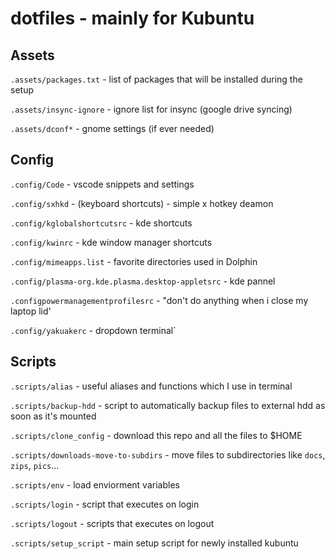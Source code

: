 # dotfiles - mainly for Kubuntu


## Assets

`.assets/packages.txt` - list of packages that will be installed during the setup

`.assets/insync-ignore` - ignore list for insync (google drive syncing)

`.assets/dconf*` - gnome settings (if ever needed)

## Config

`.config/Code` - vscode snippets and settings

`.config/sxhkd` - (keyboard shortcuts) - simple x hotkey deamon

`.config/kglobalshortcutsrc` - kde shortcuts

`.config/kwinrc` - kde window manager shortcuts

`.config/mimeapps.list` - favorite directories used in Dolphin

`.config/plasma-org.kde.plasma.desktop-appletsrc` - kde pannel

`.configpowermanagementprofilesrc` - "don't do anything when i close my laptop lid'

`.config/yakuakerc` - dropdown terminal`

## Scripts

`.scripts/alias` - useful aliases and functions which I use in terminal

`.scripts/backup-hdd` - script to automatically backup files to external hdd as soon as it's mounted

`.scripts/clone_config` - download this repo and all the files to $HOME

`.scripts/downloads-move-to-subdirs` - move files to subdirectories like `docs`, `zips`, `pics`...

`.scripts/env` - load enviorment variables

`.scripts/login` - script that executes on login

`.scripts/logout` - scripts that executes on logout 

`.scripts/setup_script` - main setup script for newly installed kubuntu
